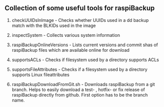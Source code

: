 ## Collection of some useful tools for raspiBackup 

1. checkUUIDsInImage - Checks whether UUIDs used in a dd backup match with the BLKIDs used in the image

2. inspectSystem - Collects various system information
 
3. raspiBackupOnlineVersions - Lists current versions and commit shas of raspiBackup files which are available online for download

4. supportsACLs - Checks if filesystem used by a directory supports ACLs

5. supportsFileAttributes - Checks if a filesystem used by a directory supports Linux fileattributes

6. raspiBackupDownloadFromGit.sh - Downloads raspiBackup from a git branch. Helps to easily download a test- , hotfix- or fix release of raspiBackup directly from github. First option has to be the branch name. 
